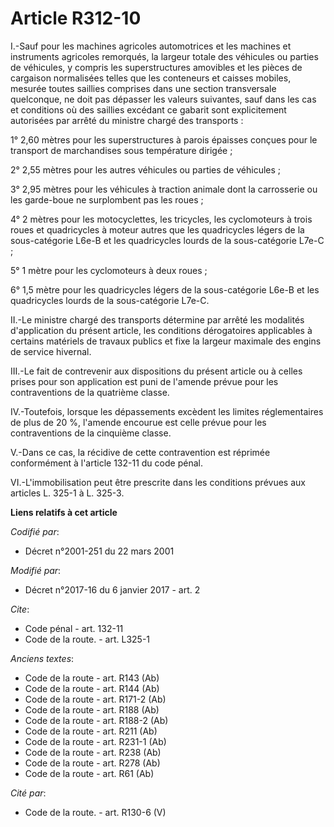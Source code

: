 # Article R312-10

I.-Sauf pour les machines agricoles automotrices et les machines et instruments agricoles remorqués, la largeur totale des
véhicules ou parties de véhicules, y compris les superstructures amovibles et les pièces de cargaison normalisées telles que
les conteneurs et caisses mobiles, mesurée toutes saillies comprises dans une section transversale quelconque, ne doit pas
dépasser les valeurs suivantes, sauf dans les cas et conditions où des saillies excédant ce gabarit sont explicitement
autorisées par arrêté du ministre chargé des transports : 

1° 2,60 mètres pour les superstructures à parois épaisses conçues pour le transport de marchandises sous température
dirigée ; 

2° 2,55 mètres pour les autres véhicules ou parties de véhicules ; 

3° 2,95 mètres pour les véhicules à traction animale dont la carrosserie ou les garde-boue ne surplombent pas les roues ; 

4° 2 mètres pour les motocyclettes, les tricycles, les cyclomoteurs à trois roues et quadricycles à moteur autres que les
quadricycles légers de la sous-catégorie L6e-B et les quadricycles lourds de la sous-catégorie L7e-C ;

5° 1 mètre pour les cyclomoteurs à deux roues ;

6° 1,5 mètre pour les quadricycles légers de la sous-catégorie L6e-B et les quadricycles lourds de la sous-catégorie L7e-C. 

II.-Le ministre chargé des transports détermine par arrêté les modalités d'application du présent article, les conditions
dérogatoires applicables à certains matériels de travaux publics et fixe la largeur maximale des engins de service hivernal. 

III.-Le fait de contrevenir aux dispositions du présent article ou à celles prises pour son application est puni de l'amende
prévue pour les contraventions de la quatrième classe. 

IV.-Toutefois, lorsque les dépassements excèdent les limites réglementaires de plus de 20 %, l'amende encourue est celle
prévue pour les contraventions de la cinquième classe. 

V.-Dans ce cas, la récidive de cette contravention est réprimée conformément à l'article 132-11 du code pénal. 

VI.-L'immobilisation peut être prescrite dans les conditions prévues aux articles L. 325-1 à L. 325-3.

**Liens relatifs à cet article**

_Codifié par_:

  - Décret n°2001-251 du 22 mars 2001

_Modifié par_:

  - Décret n°2017-16 du 6 janvier 2017 - art. 2

_Cite_:

  - Code pénal - art. 132-11
  - Code de la route. - art. L325-1

_Anciens textes_:

  - Code de la route - art. R143 (Ab)
  - Code de la route - art. R144 (Ab)
  - Code de la route - art. R171-2 (Ab)
  - Code de la route - art. R188 (Ab)
  - Code de la route - art. R188-2 (Ab)
  - Code de la route - art. R211 (Ab)
  - Code de la route - art. R231-1 (Ab)
  - Code de la route - art. R238 (Ab)
  - Code de la route - art. R278 (Ab)
  - Code de la route - art. R61 (Ab)

_Cité par_:

  - Code de la route. - art. R130-6 (V)
